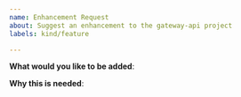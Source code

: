 ```yaml
---
name: Enhancement Request
about: Suggest an enhancement to the gateway-api project
labels: kind/feature

---
```

<!-- Please only use this template for submitting enhancement requests -->

**What would you like to be added**:

**Why this is needed**:

<!--
NOTE: depending on the scope of the enhancement, you may be asked to use the GEP
process to document your work:
https://gateway-api.sigs.k8s.io/contributing/gep/
-->
